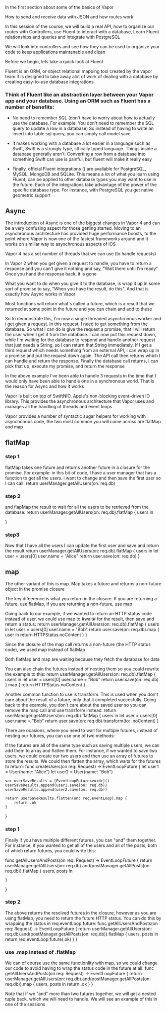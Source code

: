 In the first section about some of the basics of Vapor

How to send and receive data with JSON and how routes work

In this session of the course, we will build a real API, how to organize our routes with Controllers, use Fluent to interact with a database, Learn Fluent relationships and queries and integrate with PostgreSQL

We will look into controllers and see how they can be used to organize your code to keep applications 
maintanable and clean

Before we begin, lets take a quick look at Fluent

Fluent is an ORM, or object relational mapping tool created by the vapor team
It is designed to take away alot of work of dealing with a database by creating easy-to-use database integrations

### Think of Fluent like an abstraction layer between your Vapor app and your database. Using an ORM such as Fluent has a number of benefits:

- No need to remember SQL (don't have to worry about how to actually use the database. For example: You don't need to remember the SQL query to update a row in a database)
So instead of having to write an insert into table sql query, you can simply call model.save

- It makes working with a database a lot easier in a language such as Swift, Swift is a strongly type, sttically typed language. Things inside a database generally aren't. Converting a row from a database into something Swift can use is painful, but fluent will make it really easy

- Finally, official Fluent integrations () are available for PostgreSQL, MySQL, MongoDB and SQLite. This means a lot of what you learn using Fluent, can be applied to other database types you may want to use in the future. Each of the integrations take advantage of the power of the specific database type. For instance, with PostgreSQL you get native geometric support

## Async 

The introduction of Async is one of the biggest changes in Vapor 4 and can be a very confusing aspect for those getting started. Moving to an asynchronous architecture has provided huge performance boosts, to the point where Vapor is now one of the fastest frameworks around and it works on simillar way to asynchronous aspects of iOS

Vapor 4 has a set number of threads that we can use (to handle requests)

In Vapor 2 when you get given a request to handle, you have to return a response and you can't give it nothing and say, "Wait there until I'm ready" Once you hand the response back, it is gone

What you want to do when you give it to the database, is wrap it up in some sort of promise to say, "When you have the result, do this". And that is exactly how Async works in Vapor

Most functions will return what's called a future, which is a result that we returned at some point in the future and you can chain and add to these

So to demonstrate this, I'm now a single threaded asynchronous worker and i get given a request. In this request, I need to get something from the database. So what I can do is give the request a promise, that I will return the user when I get it from the database. I can now put this request down, while I'm waiting for the database to respond and handle another request that just needs a String, so I can return that String immediately. If I get a third request which needs something from an external API, I can wrap up in a promise and put the request down again. The API call then returns which I can handle and return the response. Finally the database call returns, I can pick that up, execute my promise, and return the response

In the above example I've been able to handle 3 requests in the time that I would only have been able to handle one in a synchronous world. That is the reason for Async and how it works

Vapor is built on top of SwiftNIO, Apple's non-blocking event-driven IO library. This provides the asynchronous architecture that Vapor uses and manages all the handling of threads and event loops

Vapor provides a number of syntactic sugar helpers for working with asynchonous code, the two most common you will come across are flatMap and map 

## flatMap
### step 1
flatMap takes one future and returns another future in a closure for the promise. For example: in this bit of code, I have a user manager that has a function to get all the users. I want to change and then save the first user so I can call: return userManager.getAllUsers(on: req.db)

### step 2
and flapMap the result to wait for all the users to be retrieved from the database:
return userManager.getAllUsers(on: req.db).flatMap { users in

}

### step3
Now that I have all the users I can update the first user and save and return the result
return userManager.getAllUsers(on: req.db).flatMap { users in
    let user = users[0]
    user.name = "Alice"
    return user.save(on: req.db)
}

## map
The other variant of this is map. Map takes a future and returns a non-future object in the promise closure

The key difeerence is what you return in the closure. If you are returning a future, use flatMap, if you are returning a non-future, use map

Going back to our example, if we wanted to return an HTTP status code instead of user, we could use map to #wait# for the result, then save and return a status: 
return userManager.getAllUsers(on: req.db).flatMap { users in
    let user = users[0]
    user.name = "Bob"
    return user.save(on: req.db).map { user in
        return HTTPStatus.noContent
    }
}

Since the closure of the map call returns a non-future (the HTTP status code), we used map instead of flatMap

Both flatMap and map are waiting because they fetch the database for data

You can also chain the futures instead of nesting them so you could rewrite the example to this:
return userManager.getAllUsers(on: req.db).flatMap { users in
    let user = users[0]
    user.name = "Bob"
    return user.save(on: req.db)
}.map {
    return HTTPStatus.noContent
}

Another common function to use is transform. This is used when you don't care about the result of a future, only that it completed succesfully. Going back to the example, you don't care about the saved user so you can remove the map call and use transform instead:
return userManager.getAllUsers(on: req.db).flatMap { users in
    let user = users[0]
    user.name = "Bob"
    return user.save(on: req.db).transform(to: .noContent)
}

There are ocasions, where you need to wait for multiple futures, instead of nesting our futures, you can use one of two methods:

If the futures are all of the same type such as saving multiple users, we can add them to array and flatten them. For instance, if we wanted to save two users, we could create our two users and then use an array of futures to store the results. We could then flatten the array, which waits for the futures to return:
func createUsers(on req: Request) -> EventLoopFuture<HTTPStatus> {
    let user1 = User(name: "Alice")
    let user2 = User(name: "Bob")
  
    var userSaveResults = [EventLoopFuture<void>]()
    userSaveResults.append(user1.save(on: req.db))
    userSaveResults.append(user2.save(on: req.db))
  
    return userSaveResults.flatten(on: req.eventLoop).map {
        return .ok
    }
}

### step 1
Finally if you have multiple different futures, you can "and" them together. For instance, if you wanted to get all of the users and all of the posts, both of which return futures, you could write this:

func getAllUsersAndPosts(on req: Request) -> EventLoopFuture<HTTPStatus> {
    return userManager.getAllUsers(on: req.db).and(postManager.getAllPosts(on: req.db)).flatMap { 
        users, posts in
        
    }
}

### step 2
The above returns the resolved futures in the closure, however as you are using flatMap, you need to return the future HTTP status. You can do this by wrapping the status in req.eventLoop.future:
func getAllUsersAndPosts(on req: Request) -> EventLoopFuture<HTTPStatus> {
    return userManager.getAllUsers(on: req.db).and(postManager.getAllPosts(on: req.db)).flatMap { 
        users, posts in
        return req.eventLoop.future(.ok)
    }
}

### use .map instead of .flatMap
We can of course use the same functionlity with map, so we could change our code to avoid having to wrap the status code in the future at all:
func getAllUsersAndPosts(on req: Request) -> EventLoopFuture<HTTPStatus> {
    return userManager.getAllUsers(on: req.db).and(postManager.getAllPosts(on: req.db)).map { 
        users, posts in
        return .ok
    }
}

Note that if we "and" more than two futures together, we will get a nested tuple back, which we will need to handle. We will see an example of this in one of the sessions



































